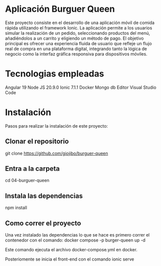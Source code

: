 # Aplicación Burguer Queen 

Este proyecto consiste en el desarrollo de una aplicación móvil de comida rápida utilizando el framework Ionic. La aplicación permite a los usuarios simular la realización de un pedido, seleccionando productos del menú, añadiéndolos a un carrito y eligiendo un método de pago. El objetivo principal es ofrecer una experiencia fluida de usuario que refleje un flujo real de compra en una plataforma digital, integrando tanto la lógica de negocio como la interfaz gráfica responsiva para dispositivos móviles.

# Tecnologias empleadas 

Angular 19
Node JS 20.9.0
Ionic 7.1.1 
Docker 
Mongo db 
Editor Visual Studio Code

# Instalación 
Pasos para realizar la instalación de este proyecto: 

## Clonar el repositorio
git clone https://github.com/giojibo/burguer-queen

## Entra a la carpeta 

cd 04-burguer-queen 

## Instala las dependencias 
npm install

## Como correr el proyecto

Una vez instalado las dependencias lo que se hace es primero correr el contenedor con el comando: 
docker compose -p burger-queen up -d

Este comando ejecuta el archivo docker-compose.yml en docker. 

Posteriomente se inicia el front-end con el comando ionic serve 

